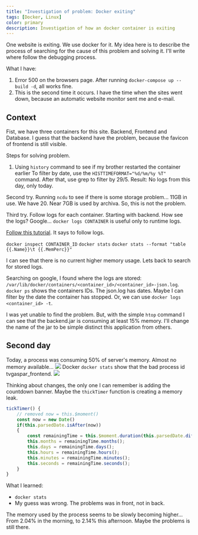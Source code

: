 ```yaml
---
title: "Investigation of problem: Docker exiting"
tags: [Docker, Linux]
color: primary
description: Investigation of how an docker container is exiting
---
```

One website is exiting. We use docker for it. My idea here is to describe the process of searching for the cause of this problem and solving it. I'll write where follow the debugging process.

What I have: 
1. Error 500 on the browsers page. After running `docker-compose up --build -d`, all works fine.  
2. This is the second time it occurs. I have the time when the sites went down, because an automatic website monitor sent me and e-mail.

## Context
Fist, we have three containers for this site. Backend, Frontend and Database. I guess that the backend have the problem, because the favicon of frontend is still visible.

Steps for solving problem.
1. Using `history` command to see if my brother restarted the container earlier
To filter by date, use the `HISTTIMEFORMAT="%d/%m/%y %T"` command. After that, use grep to filter by 29/5. Result: No logs from this day, only today. 

Second try. Running `ncdu` to see if there is some storage problem... 11GB in use. We have 20. Near 7GB is used by archiva. So, this is not the problem. 

Third try. Follow logs for each container. Starting with backend. How see the logs? Google... `docker logs CONTAINER` is useful only to runtime logs. 

[Follow this tutorial](https://www.tutorialworks.com/why-containers-stop/). It says to follow logs.

`docker inspect CONTAINER_ID`
`docker stats`
`docker stats --format "table {{.Name}}\t {{.MemPerc}}"`

I can see that there is no current higher memory usage. Lets back to search for stored logs.

Searching on google, I found where the logs are stored:
`/var/lib/docker/containers/<container_id>/<container_id>-json.log`.
`docker ps` shows the containers IDs. The json.log has dates. Maybe I can filter by the date the container has stopped.
Or, we can use `docker logs <container_id> -t`.

I was yet unable to find the problem. But, with the simple `htop` command I can see that the backend.jar is consuming at least 15% memory. I'll change the name of the jar to be simple distinct this application from others.

## Second day
Today, a process was consuming 50% of server's memory. Almost no memory available...
![](https://i.ibb.co/PwqD8nm/Whats-App-Image-2021-06-01-at-08-47-49.jpg)
Docker `docker stats` show that the bad process id tvgaspar_frontend.
![](https://i.ibb.co/2kK6NF3/Whats-App-Image-2021-06-01-at-08-50-21.jpg)

Thinking about changes, the only one I can remember is adding the countdown banner. Maybe the `thickTimer` function is creating a memory leak.

```javascript
tickTimer() {
    // removed now = this.$moment()
    const now = new Date()
    if(this.parsedDate.isAfter(now))
    {
        const remainingTime = this.$moment.duration(this.parsedDate.diff(now));
        this.months = remainingTime.months();
        this.days = remainingTime.days();
        this.hours = remainingTime.hours();
        this.minutes = remainingTime.minutes();
        this.seconds = remainingTime.seconds();
    }
}
```
What I learned:
- `docker stats`
- My guess was wrong. The problems was in front, not in back.

The memory used by the process seems to be slowly becoming higher... From 2.04% in the morning, to 2.14% this afternoon. Maybe the problems is still there.
